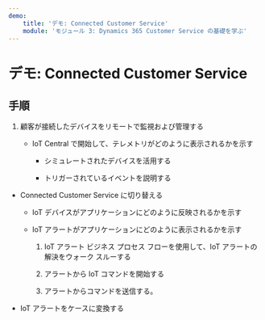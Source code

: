 ```yaml
---
demo:
    title: 'デモ: Connected Customer Service'
    module: 'モジュール 3: Dynamics 365 Customer Service の基礎を学ぶ'
---
```


# デモ: Connected Customer Service

## 手順

1. 顧客が接続したデバイスをリモートで監視および管理する

	- IoT Central で開始して、テレメトリがどのように表示されるかを示す

		- シミュレートされたデバイスを活用する

		- トリガーされているイベントを説明する

- Connected Customer Service に切り替える 

	- IoT デバイスがアプリケーションにどのように反映されるかを示す

	- IoT アラートがアプリケーションにどのように表示されるかを示す

		1. IoT アラート ビジネス プロセス フローを使用して、IoT アラートの解決をウォーク スルーする

		2. アラートから IoT コマンドを開始する

		3. アラートからコマンドを送信する。 

- IoT アラートをケースに変換する

